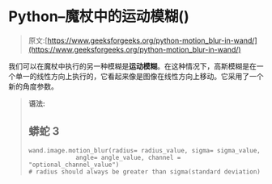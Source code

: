 # Python–魔杖中的运动模糊()

> 原文:[https://www.geeksforgeeks.org/python-motion_blur-in-wand/](https://www.geeksforgeeks.org/python-motion_blur-in-wand/)

我们可以在魔杖中执行的另一种模糊是**运动模糊**。在这种情况下，高斯模糊是在一个单一的线性方向上执行的，它看起来像是图像在线性方向上移动。它采用了一个新的角度参数。

> **语法:**
> 
> ## 蟒蛇 3
> 
> ```
> wand.image.motion_blur(radius= radius_value, sigma= sigma_value,
>              angle= angle_value, channel = "optional_channel_value")
> # radius should always be greater than sigma(standard deviation)
> ```